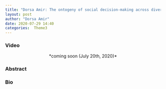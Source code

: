 ```yaml
---
title: "Dorsa Amir: The ontogeny of social decision-making across diverse cultural contexts"
layout: post
author: "Dorsa Amir"
date: 2020-07-29 14:40
categories:  Theme3
---
```


### Video
<center>*coming soon (July 20th, 2020)*</center>

### Abstract

### Bio
